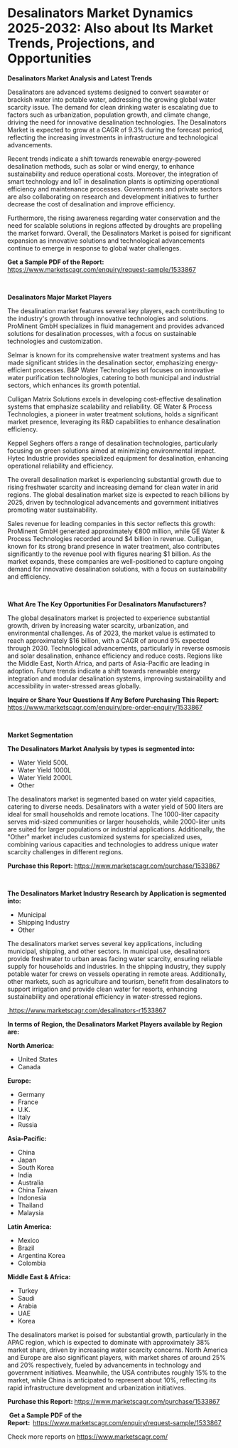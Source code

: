 <p><h1>Desalinators Market Dynamics 2025-2032: Also about Its Market Trends, Projections, and Opportunities</h1></p><p><strong>Desalinators Market Analysis and Latest Trends</strong></p>
<p><p>Desalinators are advanced systems designed to convert seawater or brackish water into potable water, addressing the growing global water scarcity issue. The demand for clean drinking water is escalating due to factors such as urbanization, population growth, and climate change, driving the need for innovative desalination technologies. The Desalinators Market is expected to grow at a CAGR of 9.3% during the forecast period, reflecting the increasing investments in infrastructure and technological advancements.</p><p>Recent trends indicate a shift towards renewable energy-powered desalination methods, such as solar or wind energy, to enhance sustainability and reduce operational costs. Moreover, the integration of smart technology and IoT in desalination plants is optimizing operational efficiency and maintenance processes. Governments and private sectors are also collaborating on research and development initiatives to further decrease the cost of desalination and improve efficiency.</p><p>Furthermore, the rising awareness regarding water conservation and the need for scalable solutions in regions affected by droughts are propelling the market forward. Overall, the Desalinators Market is poised for significant expansion as innovative solutions and technological advancements continue to emerge in response to global water challenges.</p></p>
<p><strong>Get a Sample PDF of the Report:&nbsp;</strong> <a href="https://www.marketscagr.com/enquiry/request-sample/1533867?utm_campaign=2269&utm_medium=2&utm_source=Github&utm_content=ia&utm_term=17022025&utm_id=desalinators">https://www.marketscagr.com/enquiry/request-sample/1533867</a></p>
<p>&nbsp;</p>
<p><strong>Desalinators Major Market Players</strong></p>
<p><p>The desalination market features several key players, each contributing to the industry's growth through innovative technologies and solutions. ProMinent GmbH specializes in fluid management and provides advanced solutions for desalination processes, with a focus on sustainable technologies and customization.</p><p>Selmar is known for its comprehensive water treatment systems and has made significant strides in the desalination sector, emphasizing energy-efficient processes. B&P Water Technologies srl focuses on innovative water purification technologies, catering to both municipal and industrial sectors, which enhances its growth potential.</p><p>Culligan Matrix Solutions excels in developing cost-effective desalination systems that emphasize scalability and reliability. GE Water & Process Technologies, a pioneer in water treatment solutions, holds a significant market presence, leveraging its R&D capabilities to enhance desalination efficiency.</p><p>Keppel Seghers offers a range of desalination technologies, particularly focusing on green solutions aimed at minimizing environmental impact. Hytec Industrie provides specialized equipment for desalination, enhancing operational reliability and efficiency.</p><p>The overall desalination market is experiencing substantial growth due to rising freshwater scarcity and increasing demand for clean water in arid regions. The global desalination market size is expected to reach billions by 2025, driven by technological advancements and government initiatives promoting water sustainability.</p><p>Sales revenue for leading companies in this sector reflects this growth: ProMinent GmbH generated approximately €800 million, while GE Water & Process Technologies recorded around $4 billion in revenue. Culligan, known for its strong brand presence in water treatment, also contributes significantly to the revenue pool with figures nearing $1 billion. As the market expands, these companies are well-positioned to capture ongoing demand for innovative desalination solutions, with a focus on sustainability and efficiency.</p></p>
<p>&nbsp;</p>
<p><strong>What Are The Key Opportunities For Desalinators Manufacturers?</strong></p>
<p><p>The global desalinators market is projected to experience substantial growth, driven by increasing water scarcity, urbanization, and environmental challenges. As of 2023, the market value is estimated to reach approximately $16 billion, with a CAGR of around 9% expected through 2030. Technological advancements, particularly in reverse osmosis and solar desalination, enhance efficiency and reduce costs. Regions like the Middle East, North Africa, and parts of Asia-Pacific are leading in adoption. Future trends indicate a shift towards renewable energy integration and modular desalination systems, improving sustainability and accessibility in water-stressed areas globally.</p></p>
<p><strong>Inquire or Share Your Questions If Any Before Purchasing This Report:</strong> <a href="https://www.marketscagr.com/enquiry/pre-order-enquiry/1533867?utm_campaign=2269&utm_medium=2&utm_source=Github&utm_content=ia&utm_term=17022025&utm_id=desalinators">https://www.marketscagr.com/enquiry/pre-order-enquiry/1533867</a></p>
<p>&nbsp;</p>
<p><strong>Market Segmentation</strong></p>
<p><strong>The Desalinators Market Analysis by types is segmented into:</strong></p>
<p><ul><li>Water Yield 500L</li><li>Water Yield 1000L</li><li>Water Yield 2000L</li><li>Other</li></ul></p>
<p><p>The desalinators market is segmented based on water yield capacities, catering to diverse needs. Desalinators with a water yield of 500 liters are ideal for small households and remote locations. The 1000-liter capacity serves mid-sized communities or larger households, while 2000-liter units are suited for larger populations or industrial applications. Additionally, the "Other" market includes customized systems for specialized uses, combining various capacities and technologies to address unique water scarcity challenges in different regions.</p></p>
<p><strong>Purchase this Report:&nbsp;</strong><a href="https://www.marketscagr.com/purchase/1533867?utm_campaign=2269&utm_medium=2&utm_source=Github&utm_content=ia&utm_term=17022025&utm_id=desalinators">https://www.marketscagr.com/purchase/1533867</a></p>
<p>&nbsp;</p>
<p><strong>The Desalinators Market Industry Research by Application is segmented into:</strong></p>
<p><ul><li>Municipal</li><li>Shipping Industry</li><li>Other</li></ul></p>
<p><p>The desalinators market serves several key applications, including municipal, shipping, and other sectors. In municipal use, desalinators provide freshwater to urban areas facing water scarcity, ensuring reliable supply for households and industries. In the shipping industry, they supply potable water for crews on vessels operating in remote areas. Additionally, other markets, such as agriculture and tourism, benefit from desalinators to support irrigation and provide clean water for resorts, enhancing sustainability and operational efficiency in water-stressed regions.</p></p>
<p><a href="https://www.marketscagr.com/desalinators-r1533867?utm_campaign=2269&utm_medium=2&utm_source=Github&utm_content=ia&utm_term=17022025&utm_id=desalinators">&nbsp;https://www.marketscagr.com/desalinators-r1533867</a></p>
<p><strong>In terms of Region, the Desalinators Market Players available by Region are:</strong></p>
<p>
    <p> <strong> North America: </strong>
        <ul>
            <li>United States</li>
            <li>Canada</li>
        </ul>
        </p> 
    <p> <strong> Europe: </strong>
        <ul>
            <li>Germany</li>
            <li>France</li>
            <li>U.K.</li>
            <li>Italy</li>
            <li>Russia</li>
        </ul>
        </p> 
    <p> <strong> Asia-Pacific: </strong>
        <ul>
            <li>China</li>
            <li>Japan</li>
            <li>South Korea</li>
            <li>India</li>
            <li>Australia</li>
            <li>China Taiwan</li>
            <li>Indonesia</li>
            <li>Thailand</li>
            <li>Malaysia</li>
        </ul>
        </p> 
    <p> <strong> Latin America: </strong>
        <ul>
            <li>Mexico</li>
            <li>Brazil</li>
            <li>Argentina Korea</li>
            <li>Colombia</li>
        </ul>
        </p> 
    <p> <strong> Middle East & Africa: </strong>
        <ul>
            <li>Turkey</li>
            <li>Saudi</li>
            <li>Arabia</li>
            <li>UAE</li>
            <li>Korea</li>
        </ul>
    </p>
    </p>
<p><p>The desalinators market is poised for substantial growth, particularly in the APAC region, which is expected to dominate with approximately 38% market share, driven by increasing water scarcity concerns. North America and Europe are also significant players, with market shares of around 25% and 20% respectively, fueled by advancements in technology and government initiatives. Meanwhile, the USA contributes roughly 15% to the market, while China is anticipated to represent about 10%, reflecting its rapid infrastructure development and urbanization initiatives.</p></p>
<p><strong>Purchase this Report: </strong><a href="https://www.marketscagr.com/purchase/1533867?utm_campaign=2269&utm_medium=2&utm_source=Github&utm_content=ia&utm_term=17022025&utm_id=desalinators">https://www.marketscagr.com/purchase/1533867</a></p>
<p>&nbsp;<strong>Get a Sample PDF of the Report:&nbsp;&nbsp;</strong><a href="https://www.marketscagr.com/enquiry/request-sample/1533867?utm_campaign=2269&utm_medium=2&utm_source=Github&utm_content=ia&utm_term=17022025&utm_id=desalinators">https://www.marketscagr.com/enquiry/request-sample/1533867</a></p>
<p><strong></strong></p>
<p>Check more reports on <a href="https://www.marketscagr.com/?utm_campaign=2269&utm_medium=2&utm_source=Github&utm_content=ia&utm_term=17022025&utm_id=desalinators">https://www.marketscagr.com/</a></p>
